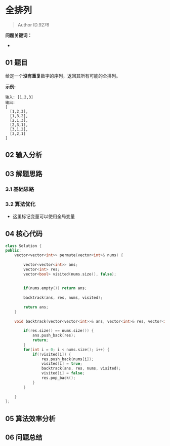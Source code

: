 # 全排列
> Author ID.9276 

**问题关键词：**

- 

## 01 题目

给定一个**没有重复**数字的序列，返回其所有可能的全排列。

**示例:**

```
输入: [1,2,3]
输出:
[
  [1,2,3],
  [1,3,2],
  [2,1,3],
  [2,3,1],
  [3,1,2],
  [3,2,1]
]
```

## 02 输入分析



## 03 解题思路

### 3.1 基础思路



### 3.2 算法优化

- 这里标记变量可以使用全局变量

## 04 核心代码

```c++
class Solution {
public:
    vector<vector<int>> permute(vector<int>& nums) {
        
        vector<vector<int>> ans;
        vector<int> res;
        vector<bool> visited(nums.size(), false);
        
        
        if(nums.empty()) return ans;
        
        backtrack(ans, res, nums, visited);
        
        return ans;
    }
    
    void backtrack(vector<vector<int>>& ans, vector<int>& res, vector<int>& nums, vector<bool>& visited) {
        
        if(res.size() == nums.size()) { 
            ans.push_back(res);
            return;
        }
        for(int i = 0; i < nums.size(); i++) {
            if(!visited[i]) {
                res.push_back(nums[i]);
                visited[i] = true;
                backtrack(ans, res, nums, visited);
                visited[i] = false;
                res.pop_back();
            }
        }
        
    }
};
```



## 05 算法效率分析



## 06 问题总结

